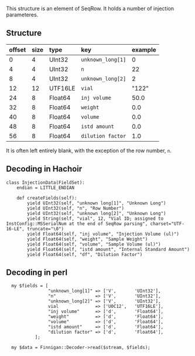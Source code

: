 This structure is an element of SeqRow. It holds a number of injection parameteres.

## Structure ##

| offset | size | type | key | example |
|:-------|:-----|:-----|:----|:--------|
| 0 | 4 | UInt32 | `unknown_long[1]` | 0 |
| 4 | 4 | UInt32 | `n` | 22 |
| 8 | 4 | UInt32 | `unknown_long[2]` | 2 |
| 12 | 12 | UTF16LE | `vial` | "122" |
| 24 | 8 | Float64 | `inj volume` | 50.0 |
| 32 | 8 | Float64 | `weight` | 0.0 |
| 40 | 8 | Float64 | `volume` | 0.0 |
| 48 | 8 | Float64 | `istd amount` | 0.0 |
| 56 | 8 | Float64 | `dilution factor` | 1.0 |

It is often left entirely blank, with the exception of the row number, `n`.

## Decoding in Hachoir ##

```
class InjectionData(FieldSet):
    endian = LITTLE_ENDIAN

    def createFields(self):
        yield UInt32(self, "unknown long[1]", "Unknown Long")
        yield UInt32(self, "n", "Row Number")
        yield UInt32(self, "unknown long[2]", "Unknown Long")
        yield String(self, "vial", 12, "Vial ID; assigned to InstConfig::MSSerialNum at the end of SeqRow parsing", charset="UTF-16-LE", truncate="\0")
        yield Float64(self, "inj volume", "Injection Volume (ul)")
        yield Float64(self, "weight", "Sample Weight")
        yield Float64(self, "volume", "Sample Volume (ul)")
        yield Float64(self, "istd amount", "Internal Standard Amount")
        yield Float64(self, "df", "Dilution Factor")
```

## Decoding in perl ##

```
  my $fields = [
                "unknown_long[1]" => ['V',       'UInt32'],
                "n"               => ['V',       'UInt32'],
                "unknown_long[2]" => ['V',       'UInt32'],
                vial              => ['U0C12',   'UTF16LE'],
                "inj volume"      => ['d',       'Float64'],
                "weight"          => ['d',       'Float64'],
                "volume"          => ['d',       'Float64'],
                "istd amount"     => ['d',       'Float64'],
                "dilution factor" => ['d',       'Float64'],
	       ];

  my $data = Finnigan::Decoder->read($stream, $fields);
```